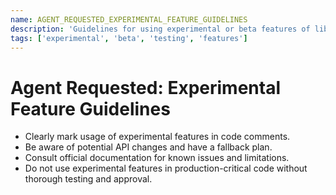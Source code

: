 ```yaml
---
name: AGENT_REQUESTED_EXPERIMENTAL_FEATURE_GUIDELINES
description: 'Guidelines for using experimental or beta features of libraries and frameworks. Only relevant if discussing or implementing such features.'
tags: ['experimental', 'beta', 'testing', 'features']
---
```


# Agent Requested: Experimental Feature Guidelines

- Clearly mark usage of experimental features in code comments.
- Be aware of potential API changes and have a fallback plan.
- Consult official documentation for known issues and limitations.
- Do not use experimental features in production-critical code without thorough testing and approval.
